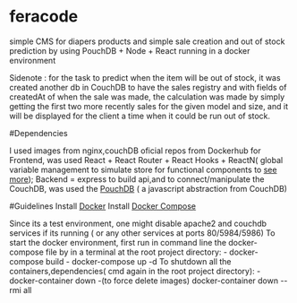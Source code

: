 # feracode

 simple CMS for diapers products and simple sale creation and out of stock prediction by using PouchDB + Node + React running in a docker environment

 Sidenote : for the task to predict when the item will be out of stock, it was created another db in CouchDB to have the sales registry and with fields of createdAt of when the sale was made, the calculation was made by simply getting the first two more recently sales for the given model and size, and it will be displayed for the client a time when it could be run out of stock.



#Dependencies

I used images from nginx,couchDB oficial repos from Dockerhub
 for Frontend, was used React + React Router + React Hooks + ReactN( global variable management to simulate store for functional components to [see more](https://github.com/CharlesStover/reactn));
 Backend = express to build api,and to connect/manipulate the CouchDB, was used the [PouchDB](https://pouchdb.com/) ( a javascript abstraction from CouchDB)

#Guidelines
 Install [Docker](https://docs.docker.com/v17.12/install/)
 Install [Docker Compose](https://docs.docker.com/compose/install/)

 Since its a test environment, one might disable apache2 and couchdb services if its running ( or any other services at ports 80/5984/5986)
 To start the docker environment, first run in command line the docker-compose file by in a terminal at the root project directory:
    - docker-compose build
    - docker-compose up -d
To shutdown all the containers,dependencies( cmd again in the root project directory):
    - docker-container down
    -(to force delete images) docker-container down --rmi all
